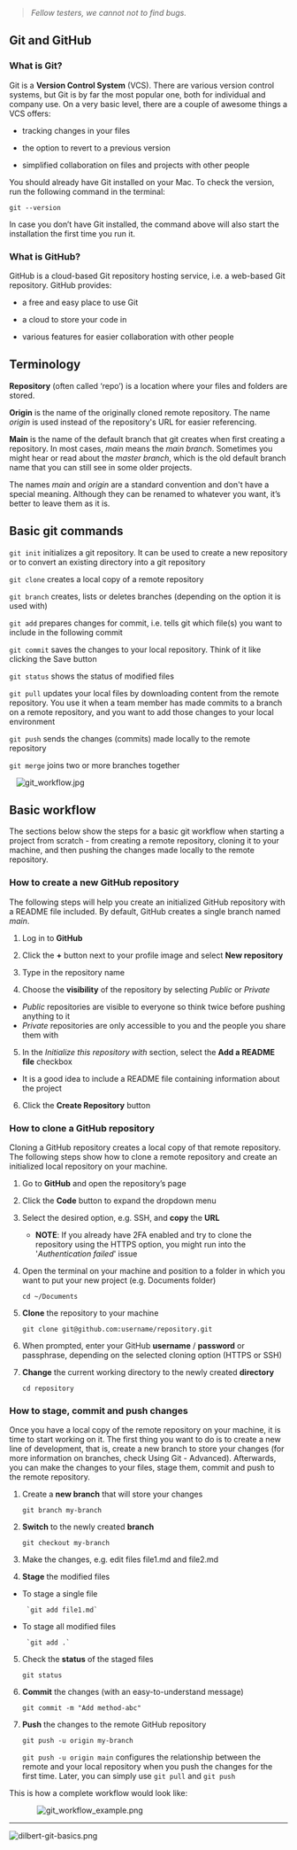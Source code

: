 > *Fellow testers, we cannot not to find bugs.*

## Git and GitHub

### What is Git?
Git is a **Version Control System** (VCS). There are various version control systems, but Git is by far the most popular one, both for individual and company use. On a very basic level, there are a couple of awesome things a VCS offers:

 - tracking changes in your files 

 -  the option to revert to a previous version

 - simplified collaboration on files and projects with other people


You should already have Git installed on your Mac. To check the version, run the following command in the terminal:

`git --version`

In case you don’t have Git installed, the command above will also start the installation the first time you run it.


### What is GitHub?
GitHub is a cloud-based Git repository hosting service, i.e. a web-based Git repository. GitHub provides:

 - a free and easy place to use Git

 - a cloud to store your code in

 - various features for easier collaboration with other people


## Terminology
**Repository** (often called ‘repo’) is a location where your files and folders are stored.

**Origin** is the name of the originally cloned remote repository. The name *origin* is used instead of the repository's URL for easier referencing.
 
**Main** is the name of the default branch that git creates when first creating a repository. In most cases, *main* means the *main branch*. 
Sometimes you might hear or read about the *master branch*, which is the old default branch name that you can still see in some older projects.
 
The names *main* and *origin* are a standard convention and don't have a special meaning. Although they can be renamed to whatever you want, it’s better to leave them as it is.


## Basic git commands
`git init` initializes a git repository. It can be used to create a new repository or to convert an existing directory into a git repository

`git clone` creates a local copy of a remote repository

`git branch` creates, lists or deletes branches (depending on the option it is used with)

`git add` prepares changes for commit, i.e. tells git which file(s) you want to include in the following commit

`git commit` saves the changes to your local repository. Think of it like clicking the Save button

`git status` shows the status of modified files

`git pull` updates your local files by downloading content from the remote repository. You use it when a team member has made commits to a branch on a remote repository, and you want to add those changes to your local environment

`git push` sends the changes (commits) made locally to the remote repository

`git merge` joins two or more branches together

<span style="display:block; margin-left:auto; margin-right:auto; width:95%;">![git_workflow.jpg](/img/git_workflow.jpg)</span>



## Basic workflow
The sections below show the steps for a basic git workflow when starting a project from scratch - from creating a remote repository, cloning it to your machine, and then pushing the changes made locally to the remote repository.

### How to create a new GitHub repository
The following steps will help you create an initialized GitHub repository with a README file included. By default, GitHub creates a single branch named *main*. 

1. Log in to **GitHub**

2. Click the **+** button next to your profile image and select **New repository** 

3. Type in the repository name

4. Choose the **visibility** of the repository by selecting *Public* or *Private*
 - *Public* repositories are visible to everyone so think twice before pushing anything to it
 - *Private* repositories are only accessible to you and the people you share them with

5. In the *Initialize this repository with* section, select the **Add a README file** checkbox
 - It is a good idea to include a README file containing information about the project

6. Click the **Create Repository** button


### How to clone a GitHub repository 
Cloning a GitHub repository creates a local copy of that remote repository. The following steps show how to clone a remote repository and create an initialized local repository on your machine.

1. Go to **GitHub** and open the repository’s page

2. Click the **Code** button to expand the dropdown menu 

3. Select the desired option, e.g. SSH, and **copy** the **URL**
	- **NOTE**: If you already have 2FA enabled and try to clone the repository using the HTTPS option, you might run into the '*Authentication failed*' issue 

4. Open the terminal on your machine and position to a folder in which you want to put your new project (e.g. Documents folder)

	`cd ~/Documents`

5. **Clone** the repository to your machine
	
	`git clone git@github.com:username/repository.git`
	
6. When prompted, enter your GitHub **username** / **password** or passphrase, depending on the selected cloning option (HTTPS or SSH)

7. **Change** the current working directory to the newly created **directory**

	`cd repository`


### How to stage, commit and push changes
Once you have a local copy of the remote repository on your machine, it is time to start working on it. The first thing you want to do is to create a new line of development, that is, create a new branch to store your changes (for more information on branches, check Using Git - Advanced). Afterwards, you can make the changes to your files, stage them, commit and push to the remote repository.

1. Create a **new branch** that will store your changes

	`git branch my-branch`

2. **Switch** to the newly created **branch**

	`git checkout my-branch`

3. Make the changes, e.g. edit files file1.md and file2.md

4. **Stage** the modified files
 - To stage a single file

		`git add file1.md`
 - To stage all modified files

		`git add .`

5. Check the **status** of the staged files

	`git status`

6. **Commit** the changes (with an easy-to-understand message)

	`git commit -m "Add method-abc"`

7. **Push** the changes to the remote GitHub repository

	`git push -u origin my-branch`

	`git push -u origin main` configures the relationship between the remote and your local repository when you push the changes for the first time. 
Later, you can simply use `git pull` and `git push`


This is how a complete workflow would look like:

<span style="display:block; margin-left:auto; margin-right:auto; width:80%;">![git_workflow_example.png](/img/git_workflow_example.png)</span>

---

![dilbert-git-basics.png](/img/dilbert-git-basics.png)
